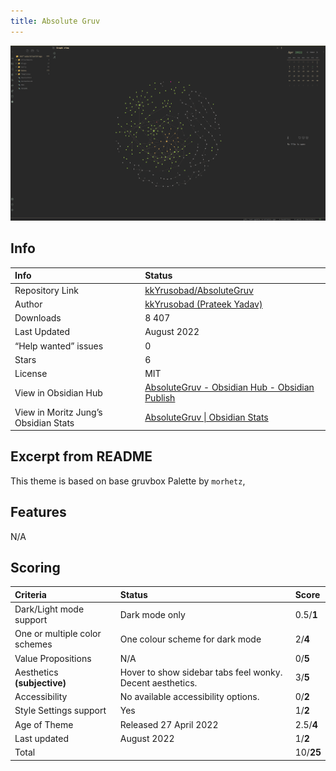 ```yaml
---
title: Absolute Gruv
---
```


<img src="https://raw.githubusercontent.com/kkYrusobad/AbsoluteGruv/refs/heads/main/Screenshots/obsidian.png">

## Info
| Info | Status |
| :---- | :---- |
| Repository Link | [kkYrusobad/AbsoluteGruv](https://github.com/kkYrusobad/AbsoluteGruv) |
| Author | [kkYrusobad (Prateek Yadav)](https://github.com/kkYrusobad) |
| Downloads | 8 407 |
| Last Updated | August 2022 |
| “Help wanted” issues | 0 |
| Stars | 6 |
| License | MIT |
| View in Obsidian Hub | [AbsoluteGruv \- Obsidian Hub \- Obsidian Publish](https://publish.obsidian.md/hub/02+-+Community+Expansions/02.05+All+Community+Expansions/Themes/AbsoluteGruv) |
| View in Moritz Jung’s Obsidian Stats | [AbsoluteGruv \| Obsidian Stats](https://www.moritzjung.dev/obsidian-stats/themes/absolutegruv/) |

## Excerpt from README
This theme is based on base gruvbox Palette by `morhetz`,

## Features
N/A

## Scoring
| Criteria | Status | Score |
| :---- | :---- | :---- |
| Dark/Light mode support | Dark mode only | 0.5/**1** |
| One or multiple color schemes | One colour scheme for dark mode | 2/**4** |
| Value Propositions | N/A | 0/**5** |
| Aesthetics **(subjective)** | Hover to show sidebar tabs feel wonky. Decent aesthetics. | 3/**5** |
| Accessibility | No available accessibility options. | 0/**2** |
| Style Settings support | Yes | 1/**2** |
| Age of Theme | Released 27 April 2022 | 2.5/**4** |
| Last updated | August 2022 | 1/**2** |
| Total |  | 10/**25** |